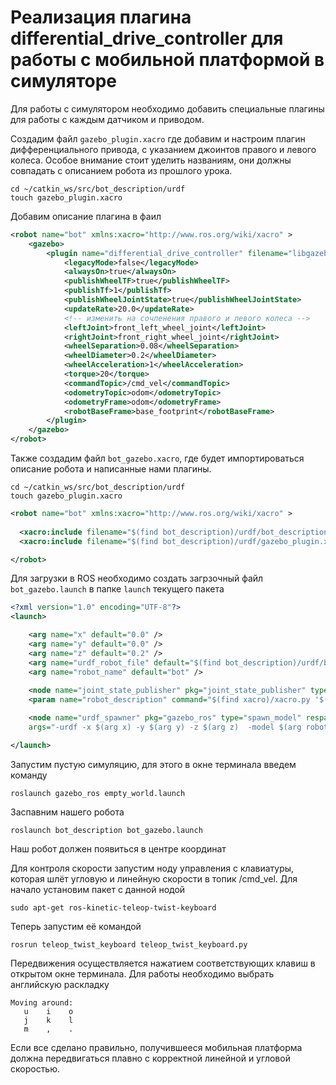 # Реализация плагина differential_drive_controller для работы с мобильной платформой в симуляторе

Для работы с симулятором необходимо добавить специальные плагины для работы с каждым датчиком и приводом.

Создадим файл `gazebo_plugin.xacro` где добавим и настроим плагин дифференциального привода, с указанием джоинтов правого и левого колеса. Особое внимание стоит уделить названиям, они должны совпадать с описанием робота из прошлого урока.

```console
cd ~/catkin_ws/src/bot_description/urdf
touch gazebo_plugin.xacro
```

Добавим описание плагина в фаил

```xml
<robot name="bot" xmlns:xacro="http://www.ros.org/wiki/xacro" > 
    <gazebo>
        <plugin name="differential_drive_controller" filename="libgazebo_ros_diff_drive.so">
            <legacyMode>false</legacyMode>
            <alwaysOn>true</alwaysOn>
            <publishWheelTF>true</publishWheelTF>
            <publishTf>1</publishTf>
            <publishWheelJointState>true</publishWheelJointState>
            <updateRate>20.0</updateRate>
            <!-- изменить на сочленения правого и левого колеса -->
            <leftJoint>front_left_wheel_joint</leftJoint>
            <rightJoint>front_right_wheel_joint</rightJoint>
            <wheelSeparation>0.08</wheelSeparation>
            <wheelDiameter>0.2</wheelDiameter>
            <wheelAcceleration>1</wheelAcceleration>
            <torque>20</torque>
            <commandTopic>/cmd_vel</commandTopic>
            <odometryTopic>odom</odometryTopic>
            <odometryFrame>odom</odometryFrame>
            <robotBaseFrame>base_footprint</robotBaseFrame>
        </plugin>
    </gazebo>
</robot>
```

<div style="page-break-before:always;">
</div>

Также создадим файл `bot_gazebo.xacro`, где будет импортироваться описание робота и написанные нами плагины.

```console
cd ~/catkin_ws/src/bot_description/urdf
touch gazebo_plugin.xacro
```

```xml
<robot name="bot" xmlns:xacro="http://www.ros.org/wiki/xacro" >
  
  <xacro:include filename="$(find bot_description)/urdf/bot_description.xacro"/>
  <xacro:include filename="$(find bot_description)/urdf/gazebo_plugin.xacro"/>

</robot>
```

Для загрузки в ROS необходимо создать загрзочный файл `bot_gazebo.launch` в папке `launch` текущего пакета

```xml
<?xml version="1.0" encoding="UTF-8"?>
<launch>

    <arg name="x" default="0.0" />
    <arg name="y" default="0.0" />
    <arg name="z" default="0.2" />
    <arg name="urdf_robot_file" default="$(find bot_description)/urdf/bot_gazebo.xacro" />
    <arg name="robot_name" default="bot" />
    
    <node name="joint_state_publisher" pkg="joint_state_publisher" type="joint_state_publisher" />
    <param name="robot_description" command="$(find xacro)/xacro.py '$(arg urdf_robot_file)'" />

    <node name="urdf_spawner" pkg="gazebo_ros" type="spawn_model" respawn="false" output="screen"
    args="-urdf -x $(arg x) -y $(arg y) -z $(arg z)  -model $(arg robot_name) -param robot_description"/>

</launch>
```

Запустим пустую симуляцию, для этого в окне терминала введем команду

```console
roslaunch gazebo_ros empty_world.launch
```

Заспавним нашего робота

```console
roslaunch bot_description bot_gazebo.launch
```

Наш робот должен появиться в центре координат

Для контроля скорости запустим ноду управления с клавиатуры, которая шлёт угловую и линейную скорости в топик /cmd_vel. Для начало установим пакет с данной нодой

```console
sudo apt-get ros-kinetic-teleop-twist-keyboard
```

Теперь запустим её командой

```console
rosrun teleop_twist_keyboard teleop_twist_keyboard.py
```

Передвижения осуществляется нажатием соответствующих клавиш в открытом окне терминала. Для работы необходимо выбрать английскую раскладку

```console
Moving around:
   u    i    o
   j    k    l
   m    ,    .
```

Если все сделано правильно, получившееся мобильная платформа должна передвигаться плавно с корректной линейной и угловой скоростью.
